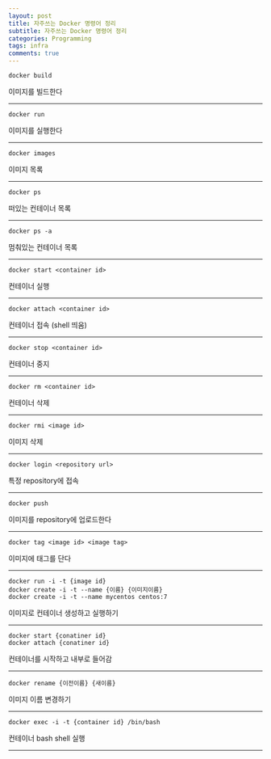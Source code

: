 ```yaml
---
layout: post
title: 자주쓰는 Docker 명령어 정리
subtitle: 자주쓰는 Docker 명령어 정리
categories: Programming
tags: infra
comments: true
---
```



```
docker build
```
이미지를 빌드한다

---

```
docker run
```
이미지를 실행한다

---


```
docker images
```
이미지 목록

---


```
docker ps
```
떠있는 컨테이너 목록

---


```
docker ps -a
```
멈춰있는 컨테이너 목록

---


```
docker start <container id>
```
컨테이너 실행

---


```
docker attach <container id>
```
컨테이너 접속 (shell 띄움)

---


```
docker stop <container id>
```
컨테이너 중지

---


```
docker rm <container id>
```
컨테이너 삭제

---


```
docker rmi <image id>
```
이미지 삭제

---



```
docker login <repository url>
```
특정 repository에 접속

---



```
docker push
```
이미지를 repository에 업로드한다

---


```
docker tag <image id> <image tag>
```
이미지에 태그를 단다

---

```
docker run -i -t {image id}
docker create -i -t --name {이름} {이미지이름}
docker create -i -t --name mycentos centos:7
```
이미지로 컨테이너 생성하고 실행하기 

---

```
docker start {conatiner id}
docker attach {conatiner id}
```

컨테이너를 시작하고 내부로 들어감 

---

```
docker rename {이전이름} {새이름}
```
이미지 이름 변경하기

---

```
docker exec -i -t {container id} /bin/bash
```

컨테이너 bash shell 실행 

---